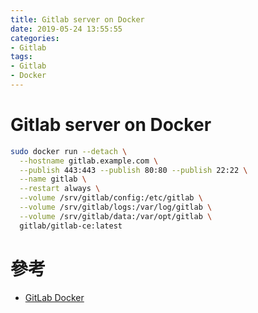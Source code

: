 ```yaml
---
title: Gitlab server on Docker
date: 2019-05-24 13:55:55
categories:
- Gitlab
tags:
- Gitlab
- Docker
---
```


# Gitlab server on Docker

```bash
sudo docker run --detach \
  --hostname gitlab.example.com \
  --publish 443:443 --publish 80:80 --publish 22:22 \
  --name gitlab \
  --restart always \
  --volume /srv/gitlab/config:/etc/gitlab \
  --volume /srv/gitlab/logs:/var/log/gitlab \
  --volume /srv/gitlab/data:/var/opt/gitlab \
  gitlab/gitlab-ce:latest

```

# 參考
* [GitLab Docker](https://docs.gitlab.com/omnibus/docker/)